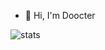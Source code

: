  - 👋 Hi, I'm Doocter
 
![stats](https://github-readme-stats.vercel.app/api?username=Doocter&show_icons=true&theme=github_dark&include_all_commits=true&count_private=true)
